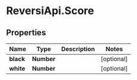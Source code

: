 # ReversiApi.Score

## Properties

Name | Type | Description | Notes
------------ | ------------- | ------------- | -------------
**black** | **Number** |  | [optional] 
**white** | **Number** |  | [optional] 


